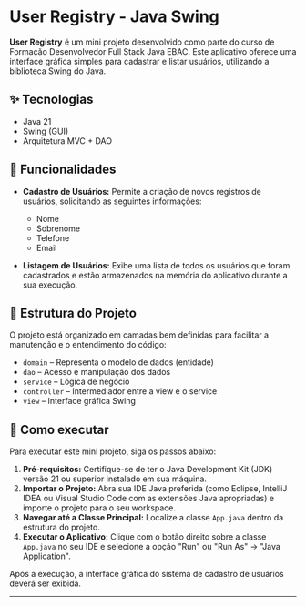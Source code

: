 # User Registry - Java Swing

**User Registry** é um mini projeto desenvolvido como parte do curso de Formação Desenvolvedor Full Stack Java EBAC. Este aplicativo oferece uma interface gráfica simples para cadastrar e listar usuários, utilizando a biblioteca Swing do Java.

## ✨ Tecnologias

- Java 21
- Swing (GUI)
- Arquitetura MVC + DAO

## 🧩 Funcionalidades

- **Cadastro de Usuários:** Permite a criação de novos registros de usuários, solicitando as seguintes informações:
    * Nome
    * Sobrenome
    * Telefone
    * Email
  
- **Listagem de Usuários:** Exibe uma lista de todos os usuários que foram cadastrados e estão armazenados na memória do aplicativo durante a sua execução.

## 📁 Estrutura do Projeto

O projeto está organizado em camadas bem definidas para facilitar a manutenção e o entendimento do código:

- `domain` – Representa o modelo de dados (entidade)
- `dao` – Acesso e manipulação dos dados
- `service` – Lógica de negócio
- `controller` – Intermediador entre a view e o service
- `view` – Interface gráfica Swing

## 🚀 Como executar

Para executar este mini projeto, siga os passos abaixo:

1.  **Pré-requisitos:** Certifique-se de ter o Java Development Kit (JDK) versão 21 ou superior instalado em sua máquina.
2.  **Importar o Projeto:** Abra sua IDE Java preferida (como Eclipse, IntelliJ IDEA ou Visual Studio Code com as extensões Java apropriadas) e importe o projeto para o seu workspace.
3.  **Navegar até a Classe Principal:** Localize a classe `App.java` dentro da estrutura do projeto.
4.  **Executar o Aplicativo:** Clique com o botão direito sobre a classe `App.java` no seu IDE e selecione a opção "Run" ou "Run As" -> "Java Application".

Após a execução, a interface gráfica do sistema de cadastro de usuários deverá ser exibida.

---
